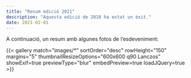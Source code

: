 ```yaml
---
title: "Resum edició 2021"
description: "Aquesta edició de 2018 ha estat un èxit."
date: 2021-02-01
---
```


A continuació, un resum amb algunes fotos de l’esdeveniment:

{{< gallery match="images/*" sortOrder="desc" rowHeight="150" margins="5" thumbnailResizeOptions="600x600 q90 Lanczos" showExif=true previewType="blur" embedPreview=true loadJQuery=true >}}